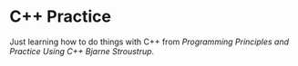 # C++ Practice

Just learning how to do things with C++ from *Programming Principles and Practice Using C++* _Bjarne Stroustrup_.
